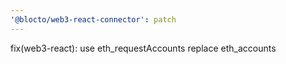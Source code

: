```yaml
---
'@blocto/web3-react-connector': patch
---
```


fix(web3-react): use eth_requestAccounts replace eth_accounts
